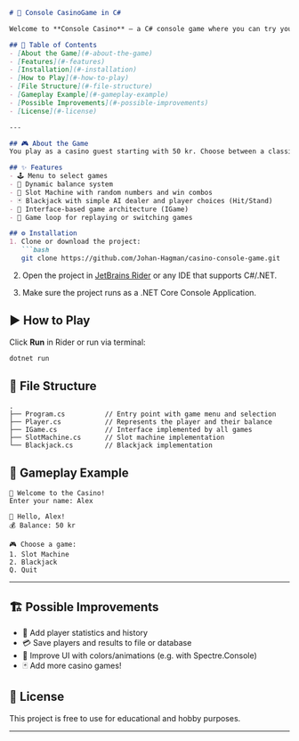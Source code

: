 
```markdown
# 🎰 Console CasinoGame in C#

Welcome to **Console Casino** – a C# console game where you can try your luck at two classic casino games: **Slot Machine** and **Blackjack**!

## 🧾 Table of Contents
- [About the Game](#-about-the-game)
- [Features](#-features)
- [Installation](#-installation)
- [How to Play](#-how-to-play)
- [File Structure](#-file-structure)
- [Gameplay Example](#-gameplay-example)
- [Possible Improvements](#-possible-improvements)
- [License](#-license)

---

## 🎮 About the Game
You play as a casino guest starting with 50 kr. Choose between a classic slot machine or Blackjack. The goal is to win money — or just have fun!

## ✨ Features
- 🕹 Menu to select games
- 💸 Dynamic balance system
- 🎰 Slot Machine with random numbers and win combos
- 🃏 Blackjack with simple AI dealer and player choices (Hit/Stand)
- 🧠 Interface-based game architecture (IGame)
- 🔁 Game loop for replaying or switching games

## ⚙️ Installation
1. Clone or download the project:
   ```bash
   git clone https://github.com/Johan-Hagman/casino-console-game.git
   ```
2. Open the project in [JetBrains Rider](https://www.jetbrains.com/rider/) or any IDE that supports C#/.NET.

3. Make sure the project runs as a .NET Core Console Application.

## ▶️ How to Play
Click **Run** in Rider or run via terminal:

```bash
dotnet run
```

## 📁 File Structure
```text
.
├── Program.cs          // Entry point with game menu and selection
├── Player.cs           // Represents the player and their balance
├── IGame.cs            // Interface implemented by all games
├── SlotMachine.cs      // Slot machine implementation
└── Blackjack.cs        // Blackjack implementation
```

## 🎥 Gameplay Example

```text
🎰 Welcome to the Casino!
Enter your name: Alex

👋 Hello, Alex!
💰 Balance: 50 kr

🎮 Choose a game:
1. Slot Machine
2. Blackjack
Q. Quit
```

---

## 🏗️ Possible Improvements
- 🧾 Add player statistics and history
- 💳 Save players and results to file or database
- 🎨 Improve UI with colors/animations (e.g. with Spectre.Console)
- 🃏 Add more casino games!

## 📜 License
This project is free to use for educational and hobby purposes.

---


